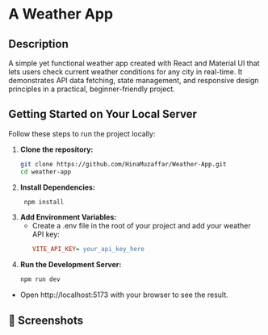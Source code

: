 # A Weather App

## Description
A simple yet functional weather app created with React and Material UI that lets users check current weather conditions for any city in real-time. It demonstrates API data fetching, state management, and responsive design principles in a practical, beginner-friendly project.

## Getting Started on Your Local Server

Follow these steps to run the project locally:

1. **Clone the repository:**
   ```bash
   git clone https://github.com/HinaMuzaffar/Weather-App.git
   cd weather-app

2. **Install Dependencies:**
   ```bash
    npm install
3. **Add Environment Variables:**
   - Create a .env file in the root of your project and add your weather API key:
     ```ini
     VITE_API_KEY= your_api_key_here
4. **Run the Development Server:**
   ```bash
   npm run dev

- Open http://localhost:5173 with your browser to see the result.

## 📸 Screenshots
